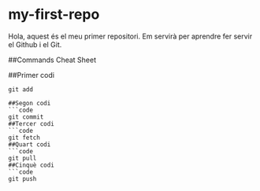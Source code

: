 # my-first-repo
Hola, aquest és el meu primer repositori. Em servirà per aprendre fer servir el Github i el Git.

##Commands Cheat Sheet

##Primer codi
```code
git add

##Segon codi
```code
git commit
##Tercer codi
```code
git fetch
##Quart codi
```code
git pull
##Cinquè codi
```code
git push
